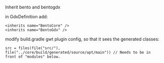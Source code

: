Inherit bento and bentogdx

in GdxDefinition add:

    <inherits name="BentoCore" />
    <inherits name="BentoGdx" />

modify build.gradle gwt plugin config, so that it sees the generated classes:

    src = files(file("src/"), file("../core/build/generated/source/apt/main")) // Needs to be in front of "modules" below.

